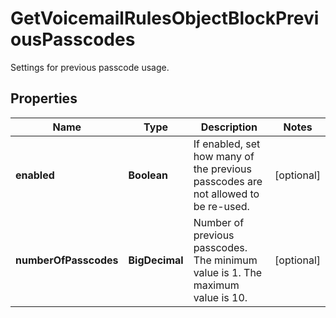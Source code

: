 

# GetVoicemailRulesObjectBlockPreviousPasscodes

Settings for previous passcode usage.

## Properties

| Name | Type | Description | Notes |
|------------ | ------------- | ------------- | -------------|
|**enabled** | **Boolean** | If enabled, set how many of the previous passcodes are not allowed to be re-used. |  [optional] |
|**numberOfPasscodes** | **BigDecimal** | Number of previous passcodes. The minimum value is 1. The maximum value is 10. |  [optional] |




